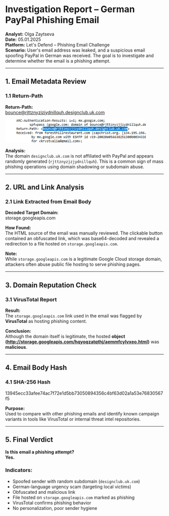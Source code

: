 # Investigation Report – German PayPal Phishing Email

**Analyst:** Olga Zaytseva  
**Date:** 05.01.2025  
**Platform:** Let's Defend – Phishing Email Challenge  
**Scenario:** User's email address was leaked, and a suspicious email spoofing PayPal in German was received. The goal is to investigate and determine whether the email is a phishing attempt.

---

## 1. Email Metadata Review

### 1.1 Return-Path
**Return-Path:**  
bounce@rjttznyzjzjydnillquh.designclub.uk.com

![Return-Path Screenshot](./screenshots/return-path.png)

**Analysis:**  
The domain `designclub.uk.com` is not affiliated with PayPal and appears randomly generated (`rjttznyzjzjydnillquh`). This is a common sign of mass phishing operations using domain shadowing or subdomain abuse.

---

## 2. URL and Link Analysis

### 2.1 Link Extracted from Email Body
**Decoded Target Domain:**  
storage.googleapis.com

**How Found:**  
The HTML source of the email was manually reviewed. The clickable button contained an obfuscated link, which was base64-decoded and revealed a redirection to a file hosted on `storage.googleapis.com`.

**Note:**  
While `storage.googleapis.com` is a legitimate Google Cloud storage domain, attackers often abuse public file hosting to serve phishing pages.

---

## 3. Domain Reputation Check

### 3.1 VirusTotal Report  
**Result:**  
The `storage.googleapis.com` link used in the email was flagged by **VirusTotal** as hosting phishing content.

**Conclusion:**  
Although the domain itself is legitimate, the hosted **object (http://storage.googleapis.com/hqyoqzatqthj/aemmfcylvxeo.html)** was **malicious**.

---

## 4. Email Body Hash

### 4.1 SHA-256 Hash
13945ecc33afee74ac7f72e1d5bb73050894356c4bf63d02a1a53e76830567f5

**Purpose:**  
Used to compare with other phishing emails and identify known campaign variants in tools like VirusTotal or internal threat intel repositories.

---

## 5. Final Verdict

**Is this email a phishing attempt?**  
**Yes.**

### Indicators:
- Spoofed sender with random subdomain (`designclub.uk.com`)
- German-language urgency scam (targeting local victims)
- Obfuscated and malicious link
- File hosted on `storage.googleapis.com` marked as phishing
- VirusTotal confirms phishing behavior
- No personalization, poor sender hygiene

